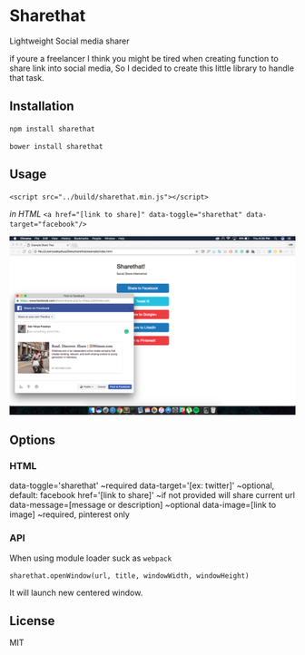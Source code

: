 # Sharethat
Lightweight Social media sharer

if youre a freelancer I think you might be tired when creating function to share link into social media, So I decided to create this little library to handle that task.

## Installation

`npm install sharethat`

`bower install sharethat`

## Usage

`<script src="../build/sharethat.min.js"></script>`

*in HTML*
`<a href="[link to share]" data-toggle="sharethat" data-target="facebook"/>`

![screenshot](screenshot.png)

## Options
### HTML
data-toggle='sharethat' ~required
data-target='[ex: twitter]' ~optional, default: facebook
href='[link to share]' ~if not provided will share current url
data-message=[message or description] ~optional
data-image=[link to image] ~required, pinterest only

### API
When using module loader suck as `webpack`

```let sharethat = require('sharethat')
sharethat.openWindow(url, title, windowWidth, windowHeight)
```

It will launch new centered window.

## License
MIT